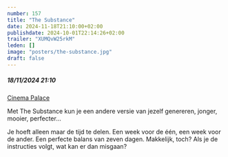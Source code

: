 ```yaml
---
number: 157
title: "The Substance"
date: 2024-11-18T21:10:00+02:00
publishdate: 2024-10-01T22:14:26+02:00
trailer: "XUMQvW25rkM"
leden: []
image: "posters/the-substance.jpg"
draft: false
---
```


##### 18/11/2024 21:10

[Cinema Palace](https://cinema-palace.be/nl/film/substance)

Met The Substance kun je een andere versie van jezelf genereren, jonger,
mooier, perfecter... 
<!--more-->
Je hoeft alleen maar de tijd te delen. Een week voor de één, een week
voor de ander. Een perfecte balans van zeven dagen. Makkelijk, toch?
Als je de instructies volgt, wat kan er dan misgaan?
